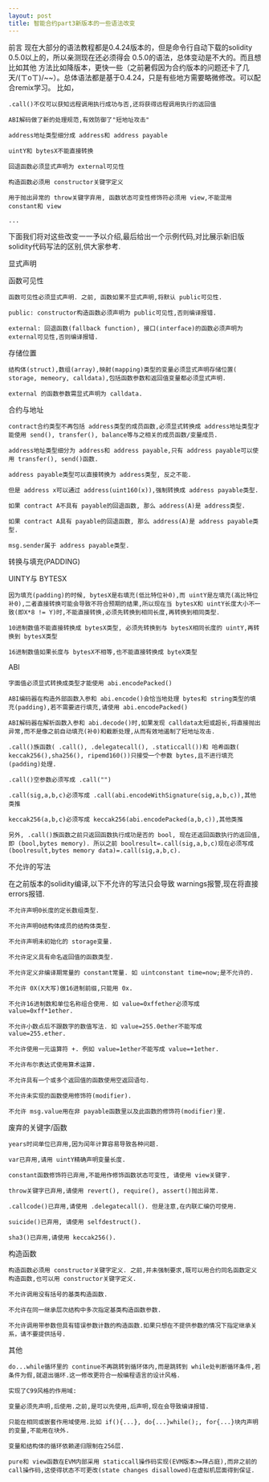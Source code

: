 ```yaml
---
layout: post
title: 智能合约part3新版本的一些语法改变
---
```

前言
现在大部分的语法教程都是0.4.24版本的，但是命令行自动下载的solidity 0.5.0以上的，所以亲测现在还必须得会 0.5.0的语法，总体变动是不大的。而且想比如其他
方法比如降版本，更快一些（之前暑假因为合约版本的问题还卡了几天/(ㄒoㄒ)/~~）。总体语法都是基于0.4.24，只是有些地方需要略微修改。可以配合remix学习。
比如，

    .call()不仅可以获知远程调用执行成功与否,还将获得远程调用执行的返回值

    ABI解码做了新的处理规范,有效防御了"短地址攻击"

    address地址类型细分成 address和 address payable

    uintY和 bytesX不能直接转换

    回退函数必须显式声明为 external可见性

    构造函数必须用 constructor关键字定义

    用于抛出异常的 throw关键字弃用, 函数状态可变性修饰符必须用 view,不能混用 constant和 view

    ...

下面我们将对这些改变一一予以介绍,最后给出一个示例代码,对比展示新旧版solidity代码写法的区别,供大家参考.

显式声明

函数可见性

    函数可见性必须显式声明. 之前, 函数如果不显式声明,将默认 public可见性.

    public: constructor构造函数必须声明为 public可见性,否则编译报错.

    external: 回退函数(fallback function), 接口(interface)的函数必须声明为 external可见性,否则编译报错.

存储位置

    结构体(struct),数组(array),映射(mapping)类型的变量必须显式声明存储位置( storage, memeory, calldata),包括函数参数和返回值变量都必须显式声明.

    external 的函数参数需显式声明为 calldata.

合约与地址

    contract合约类型不再包括 address类型的成员函数,必须显式转换成 address地址类型才能使用 send(), transfer(), balance等与之相关的成员函数/变量成员.

    address地址类型细分为 address和 address payable,只有 address payable可以使用 transfer(), send()函数.

    address payable类型可以直接转换为 address类型, 反之不能.

    但是 address x可以通过 address(uint160(x)),强制转换成 address payable类型.

    如果 contract A不具有 payable的回退函数, 那么 address(A)是 address类型.

    如果 contract A具有 payable的回退函数, 那么 address(A)是 address payable类型.

    msg.sender属于 address payable类型.

转换与填充(PADDING)

UINTY与 BYTESX

    因为填充(padding)的时候, bytesX是右填充(低比特位补0),而 uintY是左填充(高比特位补0),二者直接转换可能会导致不符合预期的结果,所以现在当 bytesX和 uintY长度大小不一致(即X*8 != Y)时,不能直接转换,必须先转换到相同长度,再转换到相同类型.

    10进制数值不能直接转换成 bytesX类型, 必须先转换到与 bytesX相同长度的 uintY,再转换到 bytesX类型

    16进制数值如果长度与 bytesX不相等,也不能直接转换成 byteX类型

ABI

    字面值必须显式转换成类型才能使用 abi.encodePacked()

    ABI编码器在构造外部函数入参和 abi.encode()会恰当地处理 bytes和 string类型的填充(padding),若不需要进行填充,请使用 abi.encodePacked()

    ABI解码器在解析函数入参和 abi.decode()时,如果发现 calldata太短或超长,将直接抛出异常,而不是像之前自动填充(补0)和截断处理,从而有效地遏制了短地址攻击.

    .call()族函数( .call(), .delegatecall(), .staticcall())和 哈希函数( keccak256(),sha256(), ripemd160())只接受一个参数 bytes,且不进行填充(padding)处理.

    .call()空参数必须写成 .call("")

    .call(sig,a,b,c)必须写成 .call(abi.encodeWithSignature(sig,a,b,c)),其他类推

    keccak256(a,b,c)必须写成 keccak256(abi.encodePacked(a,b,c)),其他类推

    另外, .call()族函数之前只返回函数执行成功是否的 bool, 现在还返回函数执行的返回值,即 (bool,bytes memory). 所以之前 boolresult=.call(sig,a,b,c)现在必须写成 (boolresult,bytes memory data)=.call(sig,a,b,c).

不允许的写法

在之前版本的solidity编译,以下不允许的写法只会导致 warnings报警,现在将直接 errors报错.

    不允许声明0长度的定长数组类型.

    不允许声明0结构体成员的结构体类型.

    不允许声明未初始化的 storage变量.

    不允许定义具有命名返回值的函数类型.

    不允许定义非编译期常量的 constant常量. 如 uintconstant time=now;是不允许的.

    不允许 0X(X大写)做16进制前缀,只能用 0x.

    不允许16进制数和单位名称组合使用. 如 value=0xffether必须写成 value=0xff*1ether.

    不允许小数点后不跟数字的数值写法. 如 value=255.0ether不能写成 value=255.ether.

    不允许使用一元运算符 +. 例如 value=1ether不能写成 value=+1ether.

    不允许布尔表达式使用算术运算.

    不允许具有一个或多个返回值的函数使用空返回语句.

    不允许未实现的函数使用修饰符(modifier).

    不允许 msg.value用在非 payable函数里以及此函数的修饰符(modifier)里.

废弃的关键字/函数

    years时间单位已弃用,因为闰年计算容易导致各种问题.

    var已弃用,请用 uintY精确声明变量长度.

    constant函数修饰符已弃用,不能用作修饰函数状态可变性, 请使用 view关键字.

    throw关键字已弃用,请使用 revert(), require(), assert()抛出异常.

    .callcode()已弃用,请使用 .delegatecall(). 但是注意,在内联汇编仍可使用.

    suicide()已弃用, 请使用 selfdestruct().

    sha3()已弃用,请使用 keccak256().

构造函数

    构造函数必须用 constructor关键字定义. 之前,并未强制要求,既可以用合约同名函数定义构造函数,也可以用 constructor关键字定义.

    不允许调用没有括号的基类构造函数.

    不允许在同一继承层次结构中多次指定基类构造函数参数.

    不允许调用带参数但具有错误参数计数的构造函数.如果只想在不提供参数的情况下指定继承关系，请不要提供括号.

其他

    do...while循环里的 continue不再跳转到循环体内,而是跳转到 while处判断循环条件,若条件为假,就退出循环.这一修改更符合一般编程语言的设计风格.

    实现了C99风格的作用域:

    变量必须先声明,后使用.之前,是可以先使用,后声明,现在会导致编译报错.

    只能在相同或嵌套作用域使用.比如 if(){...}, do{...}while();, for{...}块内声明的变量,不能用在块外.

    变量和结构体的循环依赖递归限制在256层.

    pure和 view函数在EVM内部采用 staticcall操作码实现(EVM版本>=拜占庭),而非之前的 call操作码,这使得状态不可更改(state changes disallowed)在虚拟机层面得到保证.
